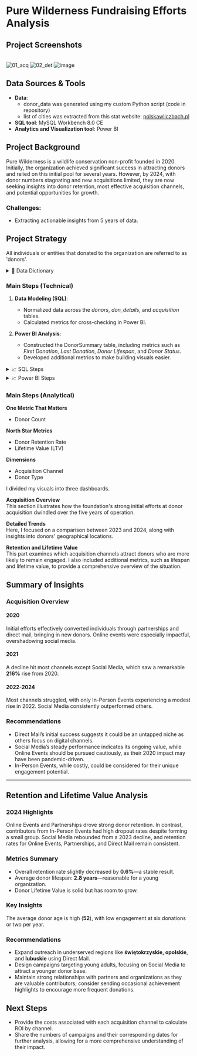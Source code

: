 # Pure Wilderness Fundraising Efforts Analysis

## Project Screenshots

<br>![01_acq](https://github.com/user-attachments/assets/4c0da2ca-7c86-4bb2-b3a3-6c2682bd4ee3)
![02_det](https://github.com/user-attachments/assets/764cd988-5286-47f9-9c51-089be06c902c)
![image](https://github.com/user-attachments/assets/9bd75280-5989-4a57-ac41-eeb07caaaf1c)

## Data Sources & Tools
- **Data**:
    - donor_data was generated using my custom Python script (code in repository)
    - list of cities was extracted from this stat website: [polskawliczbach.pl](https://www.polskawliczbach.pl/Miasta)
- **SQL tool**: MySQL Workbench 8.0 CE
- **Analytics and Visualization tool**: Power BI

## Project Background
Pure Wilderness is a wildlife conservation non-profit founded in 2020. Initially, the organization achieved significant success in attracting donors and relied on this initial pool for several years. However, by 2024, with donor numbers stagnating and new acquisitions limited, they are now seeking insights into donor retention, most effective acquisition channels, and potential opportunities for growth.

### Challenges:
- Extracting actionable insights from 5 years of data.

## Project Strategy
All individuals or entities that donated to the organization are referred to as 'donors'.

<details>
  <summary>📖 Data Dictionary</summary><br>

- **donor_id**: Unique ID  
- **donor_type**: Individual or Organization  
- **donation_dates**: Comma-separated donation dates  
- **donation_amounts**: Comma-separated donation amounts  
- **acquisition channel**: Source channel (Direct Mail, Online Event, etc.)  
- **age, gender, location**: Donor demographics  
</details>

### Main Steps (Technical)

1. **Data Modeling (SQL)**:
   - Normalized data across the *donors*, *don_details*, and *acquisition* tables.
   - Calculated metrics for cross-checking in Power BI.

2. **Power BI Analysis**:
   - Constructed the DonorSummary table, including metrics such as *First Donation*, *Last Donation*, *Donor Lifespan*, and *Donor Status*.
   - Developed additional metrics to make building visuals easier.

<details>
  <summary>📈 SQL Steps</summary>

#### Input Data (01_input.sql)
I created a **donors** table and inserted data into that table. Due to MySQL Workbench quirks, I had to import all fields except donor_id as varchars.

#### Modeling Data (02_modeling_data.sql)
I created a **don_details** table, separating donation_dates and donation_amounts into individual records. I assigned a donation ID (a unique identifier for each donation) and a donation number (an increasing integer identifying a donation within a single user scope). The code includes CASE statements to fix date formats. Since the donation_date field contains a varying number of dates (from 1 to 10), they were handled differently by Excel. Initially, all dates were in the format YYYY-MM-DD. After opening the file in Excel, single dates were automatically recognized as dates and converted into a format aligning with my Windows settings (MM.DD.YYYY), while strings of dates separated by commas remained intact. After separating all dates, the differences in formats caused issues when interpreting them in MySQL Workbench.

#### Dropping and Renaming Tables (03_dropping_and_renaming.sql)
I dropped the two columns containing donation information from the donors table and renamed the tables to reflect their contents.

#### Donor Retention Rate (04_donor_retention_rate.sql)
I calculated a donor retention rate to compare with Power BI calculations to verify their accuracy.

#### Acquisition Data (05_acquisition.sql)
I created a new table, **acquisition**, to show counts and percentage changes of donors, broken down by channels.

#### Yearly Difference Calculation (06_yty_change.sql)
Finally, I calculated the year-by-year difference in new donor counts, again to compare with Power BI metrics later.

![06_sql](https://github.com/user-attachments/assets/f2feeac6-9835-4386-ba63-a74153490a83)

</details>

<details>
  <summary>📈 Power BI Steps</summary>    

  <br>I imported the data into Power BI and created additional metrics, tables, and visuals. Below are some selected examples of important calculations; not all metrics or code pieces are described.

- **Donor Summary Table**  
  The date of the first donation was crucial for comparing against acquisition channels to assess performance. I created the DonorSummary table to extract the first donation date along with acquisition channel information, which was essential to understanding how each donor was acquired.

```plaintext
DonorSummary = 
SUMMARIZE(
    'donations',
    'donations'[donor_id],
    "First_Donation", MIN('donations'[donation_date]),
    "Last_Donation", MAX('donations'[donation_date]),
    "Donation_Count", MAX('donations'[donation_number])
)
```

- **Donor Status Calculation**  
  The Donor_Status was based on whether a donor made a donation in the last 365 days; if not, they were considered churned.

```plaintext
Donor_Status = IF(ROUND(DATEDIFF(DonorSummary[Last_Donation], DATE(2024,12,31), DAY),0) > 365, "Churned", "Active")
```

- **Donor Lifespan in Years**  
  DonorLifespanInYears was calculated using both active and churned donor data. The logic is that if a customer is active, the formula calculates their lifespan as years passed since the first donation to the end of 2024. If churned, the lifespan is the difference between the first and last donation.

```plaintext
DonorLifespanInYears = IF(DonorSummary[Donor_Status] = "Active", 
    DATEDIFF(DonorSummary[First_Donation], DATE(2024,12,31), YEAR), 
    DATEDIFF(DonorSummary[First_Donation], DonorSummary[Last_Donation], YEAR))
```

- **Donation Frequency in Days**  
  DonationFrequencyInDays is a calculated column showing the average number of days between each donation for each donor.

```plaintext
DonationFrequencyInDays = ROUND(DATEDIFF(DonorSummary[First_Donation], DonorSummary[Last_Donation], DAY) / DonorSummary[Donation_Count], 0)
```

![donorsummary_powerbi](https://github.com/user-attachments/assets/c5fe4268-76d5-4ca2-ae13-3589af7c9d58)

</details>

### Main Steps (Analytical)   

**One Metric That Matters**  
- Donor Count  

**North Star Metrics**  
- Donor Retention Rate  
- Lifetime Value (LTV)  

**Dimensions**  
- Acquisition Channel  
- Donor Type  

I divided my visuals into three dashboards.

**Acquisition Overview**  
This section illustrates how the foundation's strong initial efforts at donor acquisition dwindled over the five years of operation.

**Detailed Trends**  
Here, I focused on a comparison between 2023 and 2024, along with insights into donors' geographical locations.

**Retention and Lifetime Value**  
This part examines which acquisition channels attract donors who are more likely to remain engaged. I also included additional metrics, such as lifespan and lifetime value, to provide a comprehensive overview of the situation.

## Summary of Insights

### Acquisition Overview

#### 2020
Initial efforts effectively converted individuals through partnerships and direct mail, bringing in new donors. Online events were especially impactful, overshadowing social media.

#### 2021
A decline hit most channels except Social Media, which saw a remarkable **216%** rise from 2020.

#### 2022-2024
Most channels struggled, with only In-Person Events experiencing a modest rise in 2022. Social Media consistently outperformed others.

### Recommendations
- Direct Mail’s initial success suggests it could be an untapped niche as others focus on digital channels. 
- Social Media’s steady performance indicates its ongoing value, while Online Events should be pursued cautiously, as their 2020 impact may have been pandemic-driven.
- In-Person Events, while costly, could be considered for their unique engagement potential.

---

## Retention and Lifetime Value Analysis

### 2024 Highlights
Online Events and Partnerships drove strong donor retention. In contrast, contributors from In-Person Events had high dropout rates despite forming a small group. Social Media rebounded from a 2023 decline, and retention rates for Online Events, Partnerships, and Direct Mail remain consistent.

### Metrics Summary
- Overall retention rate slightly decreased by **0.6%**—a stable result.
- Average donor lifespan: **2.8 years**—reasonable for a young organization.
- Donor Lifetime Value is solid but has room to grow.

### Key Insights
The average donor age is high (**52**), with low engagement at six donations or two per year.

### Recommendations
- Expand outreach in underserved regions like **świętokrzyskie, opolskie**, and **lubuskie** using Direct Mail.
- Design campaigns targeting young adults, focusing on Social Media to attract a younger donor base.
- Maintain strong relationships with partners and organizations as they are valuable contributors; consider sending occasional achievement highlights to encourage more frequent donations.

## Next Steps

- Provide the costs associated with each acquisition channel to calculate ROI by channel.
- Share the numbers of campaigns and their corresponding dates for further analysis, allowing for a more comprehensive understanding of their impact.

